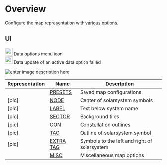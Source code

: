 # Overview
Configure the map representation with various options.
## UI
<img src="https://raw.githubusercontent.com/Risingson/eedocs/master/docs/images/Node-100_off.png" width="24" height="24" border="0" style="opacity:0.9;"> Data options menu icon<br>
<img src="https://raw.githubusercontent.com/Risingson/eedocs/master/docs/images/NodeRed-100_on.png" width="24" height="24" border="0" style="opacity:0.9;"> Data update of an active data option failed

![enter image description here](https://raw.githubusercontent.com/Risingson/eedocs/master/docs/images/menus/data-displays.png)

| Representation| Name | Description |
|--|--|--|
| | [PRESETS](https://eveeye.readthedocs.io/en/latest/map/presets/) | Saved map configurations |
| [pic]| [NODE](https://eveeye.readthedocs.io/en/latest/map/node/) | Center of solarsystem symbols |
| [pic]| [LABEL](https://eveeye.readthedocs.io/en/latest/map/label/) | Text below system name|
|[pic]|  [SECTOR](https://eveeye.readthedocs.io/en/latest/map/sector/) | Background tiles |
|[pic]|  [CON](https://eveeye.readthedocs.io/en/latest/map/constellation/) | Constellation outlines |
| [pic]| [TAG](https://eveeye.readthedocs.io/en/latest/map/tag/) | Outline of solarsystem symbol |
|[pic]|  [EXTRA TAG](https://eveeye.readthedocs.io/en/latest/map/tag/) | Symbols to the left and right of solarsystem |
| | [MISC](https://eveeye.readthedocs.io/en/latest/map/misc/) | Miscellaneous map options |

<!--stackedit_data:
eyJoaXN0b3J5IjpbMTg3NzYyMDYxOSwzNDg5MTEyMjZdfQ==
-->